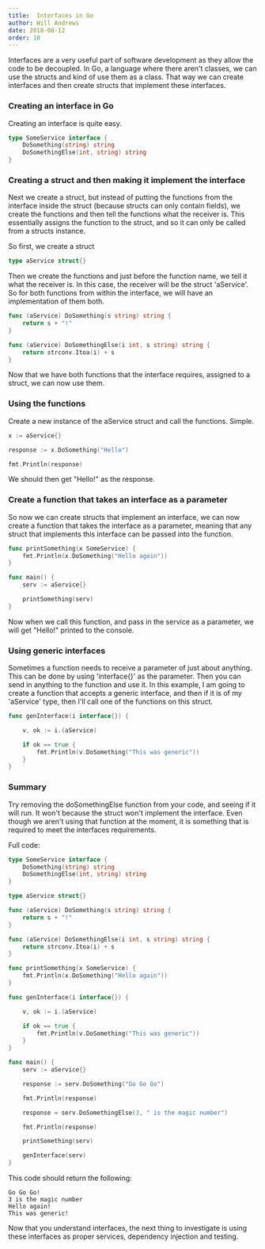 ```yaml
---
title:  Interfaces in Go
author: Will Andrews
date: 2018-08-12
order: 10
---
```


Interfaces are a very useful part of software development as they allow the code to be decoupled. In Go, a language where there aren't classes, we can use the structs and kind of use them as a class. That way we can create interfaces and then create structs that implement these interfaces.

### Creating an interface in Go

Creating an interface is quite easy. 

```go
type SomeService interface {
    DoSomething(string) string
    DoSomethingElse(int, string) string
}
```

### Creating a struct and then making it implement the interface

Next we create a struct, but instead of putting the functions from the interface inside the struct (because structs can only contain fields), we create the functions and then tell the functions what the receiver is. This essentially assigns the function to the struct, and so it can only be called from a structs instance.

So first, we create a struct
```go
type aService struct{}
```

Then we create the functions and just before the function name, we tell it what the receiver is. In this case, the receiver will be the struct 'aService'. So for both functions from within the interface, we will have an implementation of them both.
```go
func (aService) DoSomething(s string) string {
    return s + "!"
}

func (aService) DoSomethingElse(i int, s string) string {
    return strconv.Itoa(i) + s
}
```

Now that we have both functions that the interface requires, assigned to a struct, we can now use them.

### Using the functions 

Create a new instance of the aService struct and call the functions. Simple.

```go
x := aService{}

response := x.DoSomething("Hello")

fmt.Println(response)
```

We should then get "Hello!" as the response.

### Create a function that takes an interface as a parameter

So now we can create structs that implement an interface, we can now create a function that takes the interface as a parameter, meaning that any struct that implements this interface can be passed into the function.

```go
func printSomething(x SomeService) {
    fmt.Println(x.DoSomething("Hello again"))
}

func main() {
    serv := aService{}

    printSomething(serv)
}
```

Now when we call this function, and pass in the service as a parameter, we will get "Hello!" printed to the console.

### Using generic interfaces

Sometimes a function needs to receive a parameter of just about anything. This can be done by using 'interface{}' as the parameter. Then you can send in anything to the function and use it. In this example, I am going to create a function that accepts a generic interface, and then if it is of my 'aService' type, then I'll call one of the functions on this struct.

```go
func genInterface(i interface{}) {

	v, ok := i.(aService)

	if ok == true {
		fmt.Println(v.DoSomething("This was generic"))
	}
}

```

### Summary

Try removing the doSomethingElse function from your code, and seeing if it will run. It won't because the struct won't implement the interface. Even though we aren't using that function at the moment, it is something that is required to meet the interfaces requirements.

Full code:

```go
type SomeService interface {
    DoSomething(string) string
    DoSomethingElse(int, string) string
}

type aService struct{}

func (aService) DoSomething(s string) string {
    return s + "!"
}

func (aService) DoSomethingElse(i int, s string) string {
    return strconv.Itoa(i) + s
}

func printSomething(x SomeService) {
    fmt.Println(x.DoSomething("Hello again"))
}

func genInterface(i interface{}) {

	v, ok := i.(aService)

	if ok == true {
		fmt.Println(v.DoSomething("This was generic"))
	}
}

func main() {
    serv := aService{}

    response := serv.DoSomething("Go Go Go")

    fmt.Println(response)

    response = serv.DoSomethingElse(3, " is the magic number")

    fmt.Println(response)

    printSomething(serv)

    genInterface(serv)
}
```
This code should return the following:
```
Go Go Go!
3 is the magic number
Hello again!
This was generic!
```

Now that you understand interfaces, the next thing to investigate is using these interfaces as proper services, dependency injection and testing.